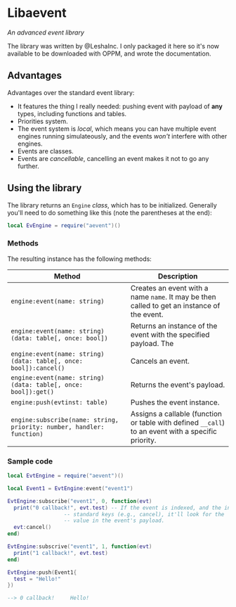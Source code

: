 # Libaevent
*An advanced event library*

The library was written by @LeshaInc. I only packaged it here so it's now available to be downloaded with OPPM, and wrote the documentation.

## Advantages
Advantages over the standard event library:
* It features the thing I really needed: pushing event with payload of **any** types, including functions and tables.
* Priorities system.
* The event system is *local*, which means you can have multiple event engines running simulateously, and the events *won't* interfere with other engines.
* Events are classes.
* Events are *cancellable*, cancelling an event makes it not to go any further.

## Using the library
The library returns an `Engine` *class*, which has to be initialized. Generally you'll need to do something like this (note the parentheses at the end):
```lua
local EvEngine = require("aevent")()
```

### Methods

The resulting instance has the following methods:

| Method | Description |
| ------ | ----------- |
| `engine:event(name: string)` | Creates an event with a name `name`. It may be then called to get an instance of the event. |
| `engine:event(name: string)(data: table[, once: bool])` | Returns an instance of the event with the specified payload. The | `once` arguments makes the event be processed by only one subscriber. Generally you'd use `instance{test="test"}`. |
| `engine:event(name: string)(data: table[, once: bool]):cancel()` | Cancels an event. |
| `engine:event(name: string)(data: table[, once: bool]):get()` | Returns the event's payload. |
| `engine:push(evtinst: table)` | Pushes the event instance. |
| `engine:subscribe(name: string, priority: number, handler: function)` | Assigns a callable (function or table with defined `__call`) to an event with a specific priority. |

### Sample code
```lua
local EvtEngine = require("aevent")()

local Event1 = EvtEngine:event("event1")

EvtEngine:subscribe("event1", 0, function(evt)
  print("0 callback!", evt.test) -- If the event is indexed, and the index is none of
                  -- standard keys (e.g., cancel), it'll look for the
                  -- value in the event's payload.
  evt:cancel()
end)

EvtEngine:subscrive("event1", 1, function(evt)
  print("1 callback!", evt.test)
end)

EvtEngine:push(Event1{
  test = "Hello!"
})

--> 0 callback!     Hello!
```
